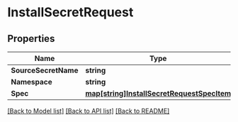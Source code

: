 # InstallSecretRequest

## Properties
Name | Type | Description | Notes
------------ | ------------- | ------------- | -------------
**SourceSecretName** | **string** |  | [optional] 
**Namespace** | **string** |  | 
**Spec** | [**map[string]InstallSecretRequestSpecItem**](InstallSecretRequestSpecItem.md) |  | [optional] 

[[Back to Model list]](../README.md#documentation-for-models) [[Back to API list]](../README.md#documentation-for-api-endpoints) [[Back to README]](../README.md)


